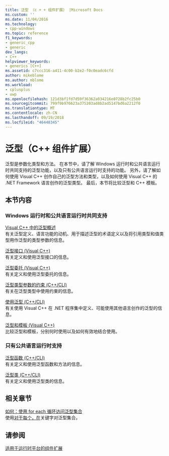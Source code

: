 ```yaml
---
title: 泛型 （c + + 组件扩展） |Microsoft Docs
ms.custom: ''
ms.date: 11/04/2016
ms.technology:
- cpp-windows
ms.topic: reference
f1_keywords:
- generic_cpp
- generic
dev_langs:
- C++
helpviewer_keywords:
- generics [C++]
ms.assetid: c7ccc316-a411-4c00-b2e2-f0c0eadc6cfd
author: mikeblome
ms.author: mblome
ms.workload:
- cplusplus
- uwp
ms.openlocfilehash: 121d3bf1fd7d59f36362a034216e0728b2fc25b0
ms.sourcegitcommit: 799f9b976623a375203ad8b2ad5147bd6a2212f0
ms.translationtype: MT
ms.contentlocale: zh-CN
ms.lasthandoff: 09/19/2018
ms.locfileid: "46448345"
---
```

# <a name="generics--c-component-extensions"></a>泛型（C++ 组件扩展）

泛型是参数化类型和方法。 在本节中，请了解 Windows 运行时和公共语言运行时共同支持的泛型功能，以及只有公共语言运行时支持的功能。 另外，请了解如何使用 Visual C++ 创作自己的泛型方法和类型，以及如何使用 Visual C++ 的 .NET Framework 语言创作的泛型类型。 最后，本节将比较泛型和 C++ 模板。

## <a name="in-this-section"></a>本节内容

### <a name="supported-by-the-windows-runtime-and-the-common-language-runtime"></a>Windows 运行时和公共语言运行时共同支持

[Visual C++ 中的泛型概述](../windows/overview-of-generics-in-visual-cpp.md)<br/>
有关泛型定义、语言功能的动机、用于描述泛型的术语定义以及将引用类型和值类型用作泛型的类型参数的信息。

[泛型接口 (Visual C++)](../windows/generic-interfaces-visual-cpp.md)<br/>
有关定义和使用泛型接口的信息。

[泛型委托 (Visual C++)](../windows/generic-delegates-visual-cpp.md)<br/>
有关定义和使用泛型委托的信息。

[泛型类型参数的约束 (C++/CLI)](../windows/constraints-on-generic-type-parameters-cpp-cli.md)<br/>
有关在泛型类型中使用约束的信息。

[使用泛型 (C++/CLI)](../windows/consuming-generics-cpp-cli.md)<br/>
有关使用 Visual C++ 在 .NET 程序集中定义、可能使用其他语言创作的泛型的信息。

[泛型和模板 (Visual C++)](../windows/generics-and-templates-visual-cpp.md)<br/>
比较泛型和模板，分别何时使用以及如何有效地结合使用。

### <a name="supported-by-the-common-language-runtime"></a>只有公共语言运行时支持

[泛型函数 (C++/CLI)](../windows/generic-functions-cpp-cli.md)<br/>
有关定义和使用泛型函数和方法的信息。

[泛型类 (C++/CLI)](../windows/generic-classes-cpp-cli.md)<br/>
有关定义和使用泛型类的信息。

## <a name="related-sections"></a>相关章节

[如何：使用 for each 循环访问泛型集合](../dotnet/how-to-iterate-over-a-generic-collection-with-for-each.md)<br/>
使用[对于每个，在](../dotnet/for-each-in.md)关键字对泛型集合。

## <a name="see-also"></a>请参阅

[适用于运行时平台的组件扩展](../windows/component-extensions-for-runtime-platforms.md)